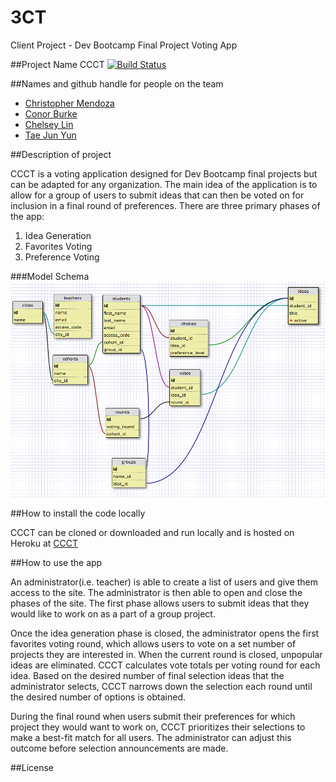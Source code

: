 # 3CT
Client Project - Dev Bootcamp Final Project Voting App

##Project Name
CCCT
[![Build Status](https://travis-ci.org/conorburke/ccct.svg?branch=master)](https://travis-ci.org/conorburke/ccct)

##Names and github handle for people on the team

- [Christopher Mendoza](https://github.com/wushuchris)
- [Conor Burke](https://github.com/conorburke)
- [Chelsey Lin](https://github.com/chelseylin)
- [Tae Jun Yun](https://github.com/yuntsj)

##Description of project

CCCT is a voting application designed for Dev Bootcamp final projects but can be adapted for any organization.  The main idea of the application is to allow for a group of users to submit ideas that can then be voted on for inclusion in a final round of preferences. There are three primary phases of the app:

1. Idea Generation
2. Favorites Voting 
3. Preference Voting

###Model Schema
![](readme-assets/schema-2.png)

##How to install the code locally

CCCT can be cloned or downloaded and run locally and is hosted on Heroku at [CCCT](https://evening-earth-59833.herokuapp.com/ideas/new)

##How to use the app

An administrator(i.e. teacher) is able to create a list of users and give them access to the site.  The administrator is then able to open and close the phases of the site.  The first phase allows users to submit ideas that they would like to work on as a part of a group project. 

Once the idea generation phase is closed, the administrator opens the first favorites voting round, which allows users to vote on a set number of projects they are interested in.  When the current round is closed, unpopular ideas are eliminated.  CCCT calculates vote totals per voting round for each idea. Based on the desired number of final selection ideas that the administrator selects, CCCT narrows down the selection each round until the desired number of options is obtained. 

During the final round when users submit their preferences for which project they would want to work on, CCCT prioritizes their selections to make a best-fit match for all users.  The administrator can adjust this outcome before selection announcements are made.

##License

